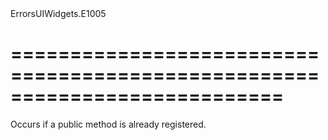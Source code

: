 <!--id-->ErrorsUIWidgets.E1005<!--/id-->
===========================================================================
===========================================================================

<!--shortDescription-->
Occurs if a public method is already registered.
<!--/shortDescription-->

<!--fullDescription-->

<!--/fullDescription-->